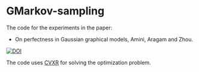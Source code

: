 # GMarkov-sampling

The code for the experiments in the paper:
- On perfectness in Gaussian graphical models, Amini, Aragam and Zhou.

[![DOI](https://zenodo.org/badge/434848180.svg)](https://zenodo.org/badge/latestdoi/434848180)

The code uses [CVXR](https://cvxr.rbind.io/) for solving the optimization problem.
